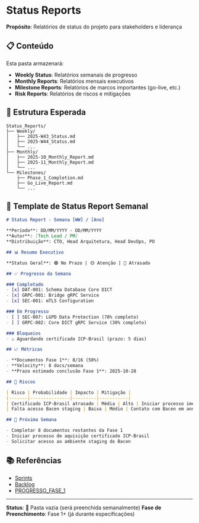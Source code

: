 # Status Reports

**Propósito**: Relatórios de status do projeto para stakeholders e liderança

## 📋 Conteúdo

Esta pasta armazenará:

- **Weekly Status**: Relatórios semanais de progresso
- **Monthly Reports**: Relatórios mensais executivos
- **Milestone Reports**: Relatórios de marcos importantes (go-live, etc.)
- **Risk Reports**: Relatórios de riscos e mitigações

## 📁 Estrutura Esperada

```
Status_Reports/
├── Weekly/
│   ├── 2025-W43_Status.md
│   ├── 2025-W44_Status.md
│   └── ...
├── Monthly/
│   ├── 2025-10_Monthly_Report.md
│   ├── 2025-11_Monthly_Report.md
│   └── ...
└── Milestones/
    ├── Phase_1_Completion.md
    ├── Go_Live_Report.md
    └── ...
```

## 🎯 Template de Status Report Semanal

```markdown
# Status Report - Semana [WW] / [Ano]

**Período**: DD/MM/YYYY - DD/MM/YYYY
**Autor**: [Tech Lead / PM]
**Distribuição**: CTO, Head Arquitetura, Head DevOps, PO

## 📊 Resumo Executivo

**Status Geral**: 🟢 No Prazo | 🟡 Atenção | 🔴 Atrasado

## ✅ Progresso da Semana

### Completado
- [x] DAT-001: Schema Database Core DICT
- [x] GRPC-001: Bridge gRPC Service
- [x] SEC-001: mTLS Configuration

### Em Progresso
- [ ] SEC-007: LGPD Data Protection (70% completo)
- [ ] GRPC-002: Core DICT gRPC Service (30% completo)

### Bloqueios
- ⚠️ Aguardando certificado ICP-Brasil (prazo: 5 dias)

## 📈 Métricas

- **Documentos Fase 1**: 8/16 (50%)
- **Velocity**: 8 docs/semana
- **Prazo estimado conclusão Fase 1**: 2025-10-28

## 🚨 Riscos

| Risco | Probabilidade | Impacto | Mitigação |
|-------|---------------|---------|-----------|
| Certificado ICP-Brasil atrasado | Média | Alto | Iniciar processo imediatamente |
| Falta acesso Bacen staging | Baixa | Médio | Contato com Bacen em andamento |

## 🎯 Próxima Semana

- Completar 8 documentos restantes da Fase 1
- Iniciar processo de aquisição certificado ICP-Brasil
- Solicitar acesso ao ambiente staging do Bacen
```

## 📚 Referências

- [Sprints](../Sprints/)
- [Backlog](../Backlog/)
- [PROGRESSO_FASE_1](../../00_Master/PROGRESSO_FASE_1.md)

---

**Status**: 🔴 Pasta vazia (será preenchida semanalmente)
**Fase de Preenchimento**: Fase 1+ (já durante especificações)
